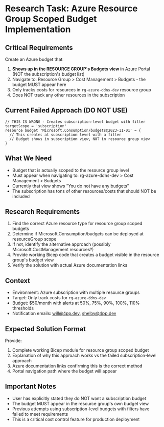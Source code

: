 # Research Task: Azure Resource Group Scoped Budget Implementation

## Critical Requirements
Create an Azure budget that:
1. **Shows up in the RESOURCE GROUP's Budgets view** in Azure Portal (NOT the subscription's budget list)
2. Navigate to: Resource Group > Cost Management > Budgets - the budget MUST appear here
3. Only tracks costs for resources in `rg-azure-ddns-dev` resource group
4. Does NOT track any other resources in the subscription

## Current Failed Approach (DO NOT USE)
```bicep
// THIS IS WRONG - Creates subscription-level budget with filter
targetScope = 'subscription'
resource budget 'Microsoft.Consumption/budgets@2023-11-01' = {
  // This creates at subscription level with a filter
  // Budget shows in subscription view, NOT in resource group view
}
```

## What We Need
- Budget that is actually scoped to the resource group level
- Must appear when navigating to: rg-azure-ddns-dev > Cost Management > Budgets
- Currently that view shows "You do not have any budgets"
- The subscription has tons of other resources/costs that should NOT be included

## Research Requirements
1. Find the correct Azure resource type for resource group scoped budgets
2. Determine if Microsoft.Consumption/budgets can be deployed at resourceGroup scope
3. If not, identify the alternative approach (possibly Microsoft.CostManagement resources?)
4. Provide working Bicep code that creates a budget visible in the resource group's budget view
5. Verify the solution with actual Azure documentation links

## Context
- Environment: Azure subscription with multiple resource groups
- Target: Only track costs for `rg-azure-ddns-dev` 
- Budget: $50/month with alerts at 50%, 75%, 90%, 100%, 110% thresholds
- Notification emails: will@4pp.dev, shelby@4pp.dev

## Expected Solution Format
Provide:
1. Complete working Bicep module for resource group scoped budget
2. Explanation of why this approach works vs the failed subscription-level approach
3. Azure documentation links confirming this is the correct method
4. Portal navigation path where the budget will appear

## Important Notes
- User has explicitly stated they do NOT want a subscription budget
- The budget MUST appear in the resource group's own budget view
- Previous attempts using subscription-level budgets with filters have failed to meet requirements
- This is a critical cost control feature for production deployment
